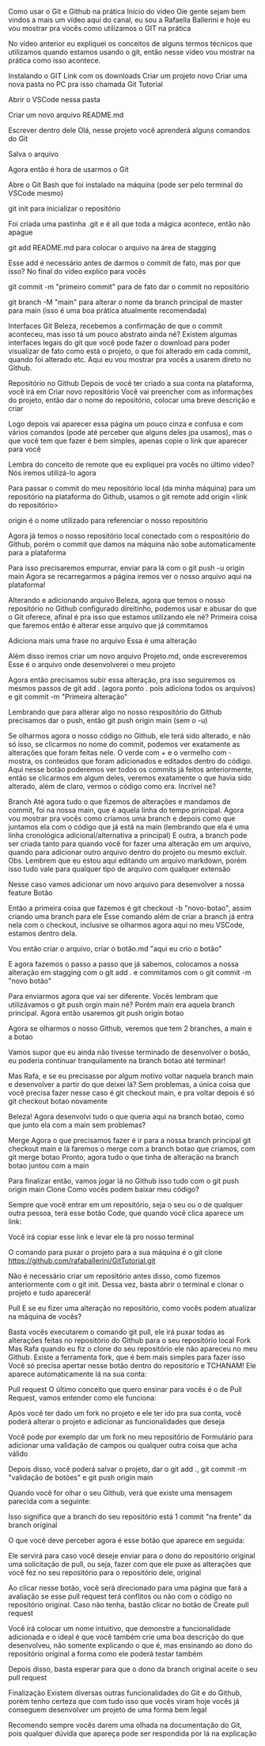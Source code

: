 Como usar o Git e Github na prática
Início do vídeo
Oie gente sejam bem vindos a mais um vídeo aqui do canal, eu sou a Rafaella Ballerini e hoje eu vou mostrar pra vocês como utilizamos o GIT na prática

No vídeo anterior eu expliquei os conceitos de alguns termos técnicos que utilizamos quando estamos usando o git, então nesse vídeo vou mostrar na prática como isso acontece.

Instalando o GIT
Link com os downloads
Criar um projeto novo
Criar uma nova pasta no PC pra isso chamada Git Tutorial

Abrir o VSCode nessa pasta

Criar um novo arquivo README.md

Escrever dentro dele Olá, nesse projeto você aprenderá alguns comandos do Git

Salva o arquivo

Agora então é hora de usarmos o Git

Abre o Git Bash que foi instalado na máquina (pode ser pelo terminal do VSCode mesmo)

git init para inicializar o repositório

Foi criada uma pastinha .git e é ali que toda a mágica acontece, então não apague

git add README.md para colocar o arquivo na área de stagging


Esse add é necessário antes de darmos o commit de fato, mas por que isso? No final do vídeo explico para vocês

git commit -m "primeiro commit" para de fato dar o commit no repositório

git branch -M "main" para alterar o nome da branch principal de master para main (isso é uma boa prática atualmente recomendada)

Interfaces Git
Beleza, recebemos a confirmação de que o commit aconteceu, mas isso tá um pouco abstrato ainda né? Existem algumas interfaces legais do git que você pode fazer o download para poder visualizar de fato como está o projeto, o que foi alterado em cada commit, quando foi alterado etc. Aqui eu vou mostrar pra vocês a usarem direto no Github.

Repositório no Github
Depois de você ter criado a sua conta na plataforma, você irá em Criar novo repositório
Você vai preencher com as informações do projeto, então dar o nome do repositório, colocar uma breve descrição e criar



Logo depois vai aparecer essa página um pouco cinza e confusa e com vários comandos (pode até perceber que alguns deles jpa usamos), mas o que você tem que fazer é bem simples, apenas copie o link que aparecer para você



Lembra do conceito de remote que eu expliquei pra vocês no último vídeo? Nós iremos utilizá-lo agora

Para passar o commit do meu repositório local (da minha máquina) para um repositório na plataforma do Github, usamos o git remote add origin <link do repositório>

origin é o nome utilizado para referenciar o nosso repositório

Agora já temos o nosso repositório local conectado com o respositório do Github, porém o commit que damos na máquina não sobe automaticamente para a plataforma

Para isso precisaremos empurrar, enviar para lá com o git push -u origin main
Agora se recarregarmos a página iremos ver o nosso arquivo aqui na plataforma!

Alterando e adicionando arquivo
Beleza, agora que temos o nosso repositório no Github configurado direitinho, podemos usar e abusar do que o Git oferece, afinal é pra isso que estamos utilizando ele né? Primeira coisa que faremos então é alterar esse arquivo que já commitamos

Adiciona mais uma frase no arquivo Essa é uma alteração

Além disso iremos criar um novo arquivo Projeto.md, onde escreveremos Esse é o arquivo onde desenvolverei o meu projeto

Agora então precisamos subir essa alteração, pra isso seguiremos os mesmos passos de git add . (agora ponto . pois adiciona todos os arquivos) e git commit -m "Primeira alteração"

Lembrando que para alterar algo no nosso respositório do Github precisamos dar o push, então git push origin main (sem o -u)

Se olharmos agora o nosso código no Github, ele terá sido alterado, e não só isso, se clicarmos no nome do commit, podemos ver exatamente as alterações que foram feitas nele. O verde com + e o vermelho com - mostra, os conteúdos que foram adicionados e editados dentro do código. Aqui nesse botão poderemos ver todos os commits já feitos anteriormente, então se clicarmos em algum deles, veremos exatamente o que havia sido alterado, além de claro, vermos o código como era. Incrível né?



Branch
Até agora tudo o que fizemos de alterações e mandamos de commit, foi na nossa main, que é aquela linha do tempo principal. Agora vou mostrar pra vocês como criamos uma branch e depois como que juntamos ela com o código que já está na main (lembrando que ela é uma linha cronológica adicional/alternativa a principal) E outra, a branch pode ser criada tanto para quando você for fazer uma alteração em um arquivo, quando para adicionar outro arquivo dentro do projeto ou mesmo excluir.
Obs. Lembrem que eu estou aqui editando um arquivo markdown, porém isso tudo vale para qualquer tipo de arquivo com qualquer extensão

Nesse caso vamos adicionar um novo arquivo para desenvolver a nossa feature Botão

Então a primeira coisa que fazemos é git checkout -b "novo-botao", assim criando uma branch para ele Esse comando além de criar a branch já entra nela com o checkout, inclusive se olharmos agora aqui no meu VSCode, estamos dentro dela.

Vou então criar o arquivo, criar o botão.md "aqui eu crio o botão"

E agora fazemos o passo a passo que já sabemos, colocamos a nossa alteração em stagging com o git add . e commitamos com o git commit -m "novo botão"

Para enviarmos agora que vai ser diferente. Vocês lembram que utilizávamos o git push orgin main né? Porém main era aquela branch principal. Agora então usaremos git push origin botao

Agora se olharmos o nosso Github, veremos que tem 2 branches, a main e a botao



Vamos supor que eu ainda não tivesse terminado de desenvolver o botão, eu poderia continuar tranquilamente na branch botao até terminar!

Mas Rafa, e se eu precisasse por algum motivo voltar naquela branch main e desenvolver a partir do que deixei lá? Sem problemas, a única coisa que você precisa fazer nesse caso é git checkout main, e pra voltar depois é só git checkout botao novamente

Beleza! Agora desenvolvi tudo o que queria aqui na branch botao, como que junto ela com a main sem problemas?

Merge
Agora o que precisamos fazer é ir para a nossa branch principal git checkout main e lá faremos o merge com a branch botao que criamos, com git merge botao
Pronto, agora tudo o que tinha de alteração na branch botao juntou com a main

Para finalizar então, vamos jogar lá no Github isso tudo com o git push origin main
Clone
Como vocês podem baixar meu código?

Sempre que você entrar em um repositório, seja o seu ou o de qualquer outra pessoa, terá esse botão Code, que quando você clica aparece um link:



Você irá copiar esse link e levar ele lá pro nosso terminal

O comando para puxar o projeto para a sua máquina é o git clone https://github.com/rafaballerini/GitTutorial.git

Não é necessário criar um repositório antes disso, como fizemos anteriormente com o git init. Dessa vez, basta abrir o terminal e clonar o projeto e tudo aparecerá!

Pull
E se eu fizer uma alteração no repositório, como vocês podem atualizar na máquina de vocês?

Basta vocês executarem o comando git pull, ele irá puxar todas as alterações feitas no repositório do Github para o seu repositório local
Fork
Mas Rafa quando eu fiz o clone do seu repositório ele não apareceu no meu Github. Existe a ferramenta fork, que é bem mais simples para fazer isso Você só precisa apertar nesse botão dentro do repositório e TCHANAM! Ele aparece automaticamente lá na sua conta:



Pull request
O último conceito que quero ensinar para vocês é o de Pull Request, vamos entender como ele funciona:

Após você ter dado um fork no projeto e ele ter ido pra sua conta, você poderá alterar o projeto e adicionar as funcionalidades que deseja

Você pode por exemplo dar um fork no meu repositório de Formulário para adicionar uma validação de campos ou qualquer outra coisa que acha válido

Depois disso, você poderá salvar o projeto, dar o git add ., git commit -m "validação de botões" e git push origin main

Quando você for olhar o seu Github, verá que existe uma mensagem parecida com a seguinte:



Isso significa que a branch do seu repositório está 1 commit "na frente" da branch original

O que você deve perceber agora é esse botão que aparece em seguida:



Ele servirá para caso você deseje enviar para o dono do repositório original uma solicitação de pull, ou seja, fazer com que ele puxe as alterações que você fez no seu repositório para o repositório dele, original

Ao clicar nesse botão, você será direcionado para uma página que fará a avaliação se esse pull request terá conflitos ou não com o código no repositório original. Caso não tenha, bastão clicar no botão de Create pull request



Você irá colocar um nome intuitivo, que demonstre a funcionalidade adicionada e o ideal é que você também crie uma boa descrição do que desenvolveu, não somente explicando o que é, mas ensinando ao dono do repositório original a forma como ele poderá testar também

Depois disso, basta esperar para que o dono da branch original aceite o seu pull request

Finalização
Existem diversas outras funcionalidades do Git e do Github, porém tenho certeza que com tudo isso que vocês viram hoje vocês já conseguem desenvolver um projeto de uma forma bem legal

Recomendo sempre vocês darem uma olhada na documentação do Git, pois qualquer dúvida que apareça pode ser respondida por lá na explicação

